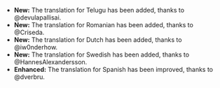 * **New:** The translation for Telugu has been added, thanks to @devulapallisai.
* **New:** The translation for Romanian has been added, thanks to @Criseda.
* **New:** The translation for Dutch has been added, thanks to @iw0nderhow.
* **New:** The translation for Swedish has been added, thanks to @HannesAlexandersson.
* **Enhanced:** The translation for Spanish has been improved, thanks to @dverbru.
